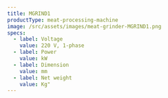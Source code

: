 ```yaml
---
title: MGRIND1
productType: meat-processing-machine
image: /src/assets/images/meat-grinder-MGRIND1.png
specs:
  - label: Voltage
    value: 220 V, 1-phase
  - label: Power
    value: kW
  - label: Dimension
    value: mm
  - label: Net weight
    value: Kg"
---
```

